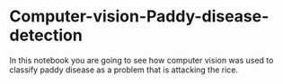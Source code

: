 # Computer-vision-Paddy-disease-detection
In this notebook you are going to see how computer vision was used to classify paddy disease as a problem that is attacking the rice.
